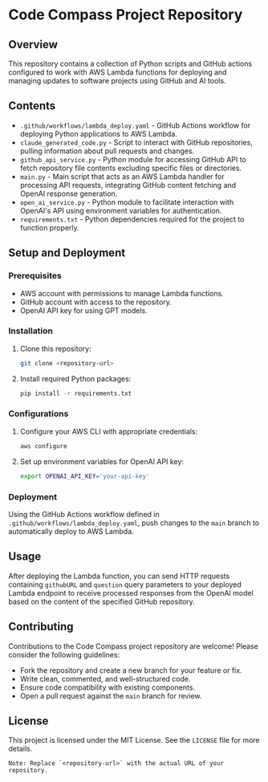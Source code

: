 
# Code Compass Project Repository

## Overview

This repository contains a collection of Python scripts and GitHub actions configured to work with AWS Lambda functions for deploying and managing updates to software projects using GitHub and AI tools.

## Contents

- `.github/workflows/lambda_deploy.yaml` - GitHub Actions workflow for deploying Python applications to AWS Lambda.
- `claude_generated_code.py` - Script to interact with GitHub repositories, pulling information about pull requests and changes.
- `github_api_service.py` - Python module for accessing GitHub API to fetch repository file contents excluding specific files or directories.
- `main.py` - Main script that acts as an AWS Lambda handler for processing API requests, integrating GitHub content fetching and OpenAI response generation.
- `open_ai_service.py` - Python module to facilitate interaction with OpenAI's API using environment variables for authentication.
- `requirements.txt` - Python dependencies required for the project to function properly.

## Setup and Deployment

### Prerequisites

- AWS account with permissions to manage Lambda functions.
- GitHub account with access to the repository.
- OpenAI API key for using GPT models.

### Installation

1. Clone this repository:
   ```bash
   git clone <repository-url>
   ```
2. Install required Python packages:
   ```bash
   pip install -r requirements.txt
   ```

### Configurations

1. Configure your AWS CLI with appropriate credentials:
   ```bash
   aws configure
   ```
2. Set up environment variables for OpenAI API key:
   ```bash
   export OPENAI_API_KEY='your-api-key'
   ```

### Deployment

Using the GitHub Actions workflow defined in `.github/workflows/lambda_deploy.yaml`, push changes to the `main` branch to automatically deploy to AWS Lambda.

## Usage

After deploying the Lambda function, you can send HTTP requests containing `githubURL` and `question` query parameters to your deployed Lambda endpoint to receive processed responses from the OpenAI model based on the content of the specified GitHub repository.

## Contributing

Contributions to the Code Compass project repository are welcome! Please consider the following guidelines:

- Fork the repository and create a new branch for your feature or fix.
- Write clean, commented, and well-structured code.
- Ensure code compatibility with existing components.
- Open a pull request against the `main` branch for review.

## License

This project is licensed under the MIT License. See the `LICENSE` file for more details.
```
Note: Replace `<repository-url>` with the actual URL of your repository.
